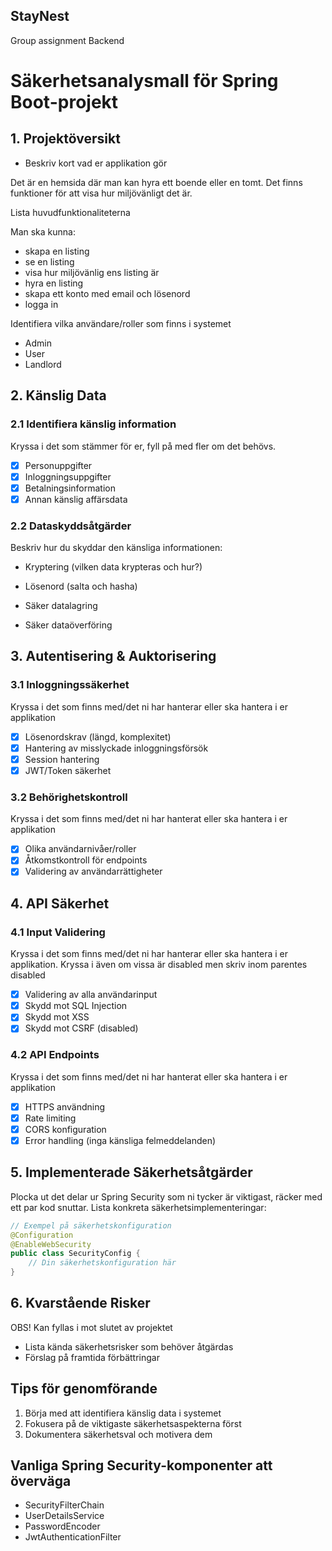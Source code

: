 ## StayNest
Group assignment Backend


# Säkerhetsanalysmall för Spring Boot-projekt

## 1. Projektöversikt

- Beskriv kort vad er applikation gör

Det är en hemsida där man kan hyra ett boende eller en tomt. Det finns funktioner för att visa hur miljövänligt det är.

 Lista huvudfunktionaliteterna

Man ska kunna:
- skapa en listing
- se en listing
- visa hur miljövänlig ens listing är
- hyra en listing
- skapa ett konto med email och lösenord
- logga in

 Identifiera vilka användare/roller som finns i systemet

- Admin
- User
- Landlord

## 2. Känslig Data

### 2.1 Identifiera känslig information

Kryssa i det som stämmer för er, fyll på med fler om det behövs.

- [x] Personuppgifter
- [x] Inloggningsuppgifter
- [x] Betalningsinformation
- [x] Annan känslig affärsdata

### 2.2 Dataskyddsåtgärder

Beskriv hur du skyddar den känsliga informationen:

- Kryptering (vilken data krypteras och hur?)

- Lösenord (salta och hasha)

- Säker datalagring

- Säker dataöverföring

## 3. Autentisering & Auktorisering

### 3.1 Inloggningssäkerhet

Kryssa i det som finns med/det ni har hanterar eller ska hantera i er applikation

- [x] Lösenordskrav (längd, komplexitet)
- [x] Hantering av misslyckade inloggningsförsök
- [x] Session hantering
- [x] JWT/Token säkerhet

### 3.2 Behörighetskontroll

Kryssa i det som finns med/det ni har hanterat eller ska hantera i er applikation

- [x] Olika användarnivåer/roller
- [x] Åtkomstkontroll för endpoints
- [x] Validering av användarrättigheter

## 4. API Säkerhet

### 4.1 Input Validering

Kryssa i det som finns med/det ni har hanterar eller ska hantera i er applikation. Kryssa i även om vissa är disabled men skriv inom parentes disabled

- [x] Validering av alla användarinput
- [x] Skydd mot SQL Injection
- [x] Skydd mot XSS 
- [x] Skydd mot CSRF (disabled)

### 4.2 API Endpoints

Kryssa i det som finns med/det ni har hanterat eller ska hantera i er applikation

- [x] HTTPS användning
- [x] Rate limiting
- [x] CORS konfiguration
- [x] Error handling (inga känsliga felmeddelanden)

## 5. Implementerade Säkerhetsåtgärder

Plocka ut det delar ur Spring Security som ni tycker är viktigast, räcker med ett par kod snuttar.
Lista konkreta säkerhetsimplementeringar:

```java
// Exempel på säkerhetskonfiguration
@Configuration
@EnableWebSecurity
public class SecurityConfig {
    // Din säkerhetskonfiguration här
}
```

## 6. Kvarstående Risker

OBS! Kan fyllas i mot slutet av projektet

- Lista kända säkerhetsrisker som behöver åtgärdas
- Förslag på framtida förbättringar

## Tips för genomförande

1. Börja med att identifiera känslig data i systemet
2. Fokusera på de viktigaste säkerhetsaspekterna först
3. Dokumentera säkerhetsval och motivera dem

## Vanliga Spring Security-komponenter att överväga

- SecurityFilterChain
- UserDetailsService
- PasswordEncoder
- JwtAuthenticationFilter
